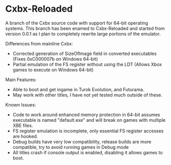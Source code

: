 Cxbx-Reloaded
=============

A branch of the Cxbx source code with support for 64-bit operating systems. 
This branch has been enamed to Cxbx-Reloaded and started from version 0.0.1 as I plan to completely rewrite large portions of the emulator.

Differences from mainline Cxbx:
- Corrected generation of SizeOfImage field in converted executables (Fixes 0xC000007b on Windows 64-bit)
- Partial emulation of the FS register without using the LDT (Allows Xbox games to execute on Windows 64-bit) 

Main Features:
- Able to boot and get ingame in Turok Evolution, and Futurama.  
- May work with other titles, I have not yet tested much outside of these.

Known Issues:
- Code to work around enhanced memory protection in 64-bit assumes executable is named "default.exe" and will break on games with multiple XBE files.
- FS register emulation is incomplete, only essential FS register accesses are hooked.
- Debug builds have very low compatibility, release builds are more compatible, try to avoid running games in Debug mode
- All titles crash if console output is enabled, disabling it allows games to boot.

